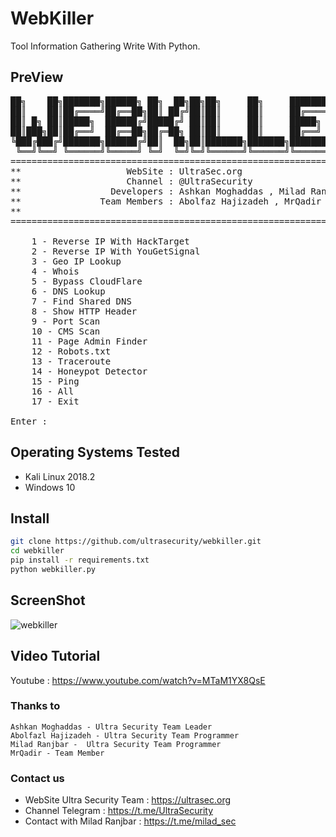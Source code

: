 # WebKiller

Tool Information Gathering Write With Python.


## PreView
<pre>
██╗    ██╗███████╗██████╗ ██╗  ██╗██╗██╗     ██╗     ███████╗██████╗ 
██║    ██║██╔════╝██╔══██╗██║ ██╔╝██║██║     ██║     ██╔════╝██╔══██╗
██║ █╗ ██║█████╗  ██████╔╝█████╔╝ ██║██║     ██║     █████╗  ██████╔╝
██║███╗██║██╔══╝  ██╔══██╗██╔═██╗ ██║██║     ██║     ██╔══╝  ██╔══██╗
╚███╔███╔╝███████╗██████╔╝██║  ██╗██║███████╗███████╗███████╗██║  ██║
 ╚══╝╚══╝ ╚══════╝╚═════╝ ╚═╝  ╚═╝╚═╝╚══════╝╚══════╝╚══════╝╚═╝  ╚═╝
====================================================================
**                    WebSite : UltraSec.org                      **
**                    Channel : @UltraSecurity                    **
**                 Developers : Ashkan Moghaddas , Milad Ranjbar  **
**               Team Members : Abolfaz Hajizadeh , MrQadir       **
**                                                                **
====================================================================

    1 - Reverse IP With HackTarget
    2 - Reverse IP With YouGetSignal
    3 - Geo IP Lookup
    4 - Whois
    5 - Bypass CloudFlare
    6 - DNS Lookup
    7 - Find Shared DNS
    8 - Show HTTP Header
    9 - Port Scan
    10 - CMS Scan
    11 - Page Admin Finder
    12 - Robots.txt
    13 - Traceroute
    14 - Honeypot Detector
    15 - Ping
    16 - All
    17 - Exit
    
Enter : 
</pre>


## Operating Systems Tested
- Kali Linux 2018.2
- Windows 10


## Install
```bash
git clone https://github.com/ultrasecurity/webkiller.git
cd webkiller
pip install -r requirements.txt
python webkiller.py 
```

## ScreenShot
![webkiller](https://user-images.githubusercontent.com/34939571/42339890-a8da008c-80a3-11e8-87c1-dcf5e0648203.png)

## Video Tutorial
Youtube : https://www.youtube.com/watch?v=MTaM1YX8QsE


### Thanks to
    Ashkan Moghaddas - Ultra Security Team Leader
    Abolfazl Hajizadeh - Ultra Security Team Programmer
    Milad Ranjbar -  Ultra Security Team Programmer
    MrQadir - Team Member 

### Contact us
- WebSite Ultra Security Team : https://ultrasec.org
- Channel Telegram : https://t.me/UltraSecurity
- Contact with Milad Ranjbar : https://t.me/milad_sec
